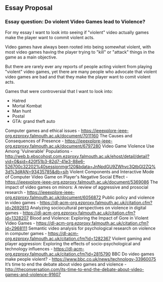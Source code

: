 ## Essay Proposal

### Essay question: Do violent Video Games lead to Violence?

For my essay I want to look into seeing if "violent" video actually games make the player want to commit violent acts.

Video games have always been rooted into being somewhat violent, with most video games having the player trying to "kill" or "attack" things in the game as a main objective.

But there are rarely ever any reports of people acting violent from playing "violent" video games, yet there are many people who advocate that violent video games are bad and that they make the player want to comit violent acts.

Games that were controversial that I want to look into:
- Hatred
- Mortal Kombat
- Man hunt
- Postal
- GTA: grand theft auto



Computer games and ethical issues - https://ieeexplore-ieee-org.ezproxy.falmouth.ac.uk/document/7011160
The Causes and Consequences of Presence - https://ieeexplore-ieee-org.ezproxy.falmouth.ac.uk/document/6797280
Video Game Violence Use Among 'Vulnerable' Populations - http://web.b.ebscohost.com.ezproxy.falmouth.ac.uk/ehost/detail/detail?vid=0&sid=420f51b3-82d7-41e3-88e6-526700c32202%40sessionmgr120&bdata=JnNpdGU9ZWhvc3QtbGl2ZQ%3d%3d#AN=93435785&db=sih
Violent Components and Interactive Mode of Computer Video Game on Player's Negative Social Effect - https://ieeexplore-ieee-org.ezproxy.falmouth.ac.uk/document/5369086
The impact of video games on minors: A review of aggressive and prosocial research - https://ieeexplore-ieee-org.ezproxy.falmouth.ac.uk/document/6056872
Public policy and violence in video games - https://dl-acm-org.ezproxy.falmouth.ac.uk/citation.cfm?id=2692813
Analyzing sociocultural perspectives on violence in digital games - https://dl-acm-org.ezproxy.falmouth.ac.uk/citation.cfm?id=1328207
Blood and Violence: Exploring the Impact of Gore in Violent Video Games - https://dl-acm-org.ezproxy.falmouth.ac.uk/citation.cfm?id=2968111
Semantic video analysis for psychological research on violence in computer games - https://dl-acm-org.ezproxy.falmouth.ac.uk/citation.cfm?id=1282367
Violent gaming and player aggression: Exploring the effects of socio-psychological and technology influences - https://dl-acm-org.ezproxy.falmouth.ac.uk/citation.cfm?id=2815790
BBC Do video games make people violent? - https://www.bbc.co.uk/news/technology-33960075
It’s time to end the debate about video games and violence - http://theconversation.com/its-time-to-end-the-debate-about-video-games-and-violence-91607
